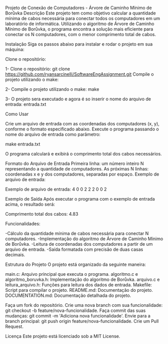 Projeto de Conexão de Computadores - Árvore de Caminho Mínimo de Borůvka
Descrição
Este projeto tem como objetivo calcular a quantidade mínima de cabos necessária para conectar todos os computadores em um laboratório de informática. Utilizando o algoritmo de Árvore de Caminho Mínimo de Borůvka, o programa encontra a solução mais eficiente para conectar os N computadores, com o menor comprimento total de cabos.

Instalação
Siga os passos abaixo para instalar e rodar o projeto em sua máquina:

Clone o repositório:

1- Clone o repositório:
git clone https://github.com/ryansarcinelli/SoftwareEngAssignment.git
Compile o projeto utilizando o make:

2- Compile o projeto utilizando o make:
make

3- O projeto sera executado e agora é so inserir o nome do arquivo de entrada:
entrada.txt


Como Usar

Crie um arquivo de entrada com as coordenadas dos computadores (x, y), conforme o formato especificado abaixo.
Execute o programa passando o nome do arquivo de entrada como parâmetro:


make
entrada.txt

O programa calculará e exibirá o comprimento total dos cabos necessários.



Formato do Arquivo de Entrada
Primeira linha: um número inteiro N representando a quantidade de computadores.
As próximas N linhas: coordenadas x e y dos computadores, separadas por espaço.
Exemplo de arquivo de entrada:

Exemplo de arquivo de entrada:
4
0 0
2 2
2 0
0 2

Exemplo de Saída
Após executar o programa com o exemplo de entrada acima, o resultado será:

Comprimento total dos cabos: 4.83


Funcionalidades:

-Cálculo da quantidade mínima de cabos necessária para conectar N computadores.
-Implementação do algoritmo de Árvore de Caminho Mínimo de Borůvka.
-Leitura de coordenadas dos computadores a partir de um arquivo de entrada.
-Saída formatada com precisão de duas casas decimais.


Estrutura do Projeto
O projeto está organizado da seguinte maneira:

main.c: Arquivo principal que executa o programa.
algoritmo.c e algoritmo_boruvka.h: Implementação do algoritmo de Borůvka.
arquivo.c e leitura_arquivo.h: Funções para leitura dos dados de entrada.
Makefile: Script para compilar o projeto.
README.md: Documentação do projeto.
DOCUMENTATION.md: Documentação detalhada do projeto.


Faça um fork do repositório.
Crie uma nova branch com sua funcionalidade: git checkout -b feature/nova-funcionalidade.
Faça commit das suas mudanças: git commit -m 'Adiciona nova funcionalidade'.
Envie para a branch principal: git push origin feature/nova-funcionalidade.
Crie um Pull Request.


Licença
Este projeto está licenciado sob a MIT License.

